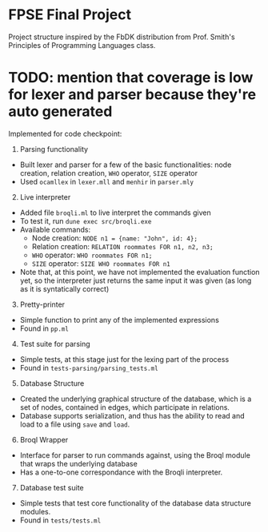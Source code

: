 # FPSE Final Project

Project structure inspired by the FbDK distribution from Prof. Smith's Principles of Programming Languages class.

# TODO: mention that coverage is low for lexer and parser because they're auto generated

Implemented for code checkpoint:
1. Parsing functionality
- Built lexer and parser for a few of the basic functionalities: node creation, relation creation, `WHO` operator, `SIZE` operator
- Used `ocamllex` in `lexer.mll` and `menhir` in `parser.mly`

2. Live interpreter
- Added file `broqli.ml` to live interpret the commands given
- To test it, run `dune exec src/broqli.exe`
- Available commands:
    - Node creation: `NODE n1 = {name: "John", id: 4};`
    - Relation creation: `RELATION roommates FOR n1, n2, n3;`
    - `WHO` operator: `WHO roommates FOR n1;`
    - `SIZE` operator: `SIZE WHO roommates FOR n1`
- Note that, at this point, we have not implemented the evaluation function yet, so the interpreter just returns the same input it was given (as long as it is syntatically correct)

3. Pretty-printer
- Simple function to print any of the implemented expressions
- Found in `pp.ml`

4. Test suite for parsing
- Simple tests, at this stage just for the lexing part of the process
- Found in `tests-parsing/parsing_tests.ml`

5. Database Structure
- Created the underlying graphical structure of the database, which is a set of nodes, contained in edges, which participate in relations. 
- Database supports serialization, and thus has the ability to read and load to a file using `save` and `load`.

6. Broql Wrapper
- Interface for parser to run commands against, using the Broql module that wraps the underlying database
- Has a one-to-one correspondance with the Broqli interpreter.

7. Database test suite
- Simple tests that test core functionality of the database data structure modules. 
- Found in `tests/tests.ml` 